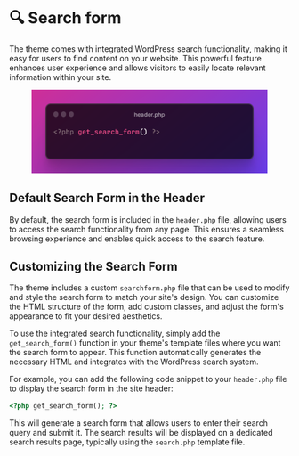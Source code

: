 # 🔍 Search form

The theme comes with integrated WordPress search functionality, making it easy for users to find content on your website. This powerful feature enhances user experience and allows visitors to easily locate relevant information within your site.

<figure><img src="../.gitbook/assets/image (1).png" alt=""><figcaption></figcaption></figure>

## Default Search Form in the Header

By default, the search form is included in the `header.php` file, allowing users to access the search functionality from any page. This ensures a seamless browsing experience and enables quick access to the search feature.

## Customizing the Search Form

The theme includes a custom `searchform.php` file that can be used to modify and style the search form to match your site's design. You can customize the HTML structure of the form, add custom classes, and adjust the form's appearance to fit your desired aesthetics.

To use the integrated search functionality, simply add the `get_search_form()` function in your theme's template files where you want the search form to appear. This function automatically generates the necessary HTML and integrates with the WordPress search system.

For example, you can add the following code snippet to your `header.php` file to display the search form in the site header:

```php
<?php get_search_form(); ?>
```

This will generate a search form that allows users to enter their search query and submit it. The search results will be displayed on a dedicated search results page, typically using the `search.php` template file.
